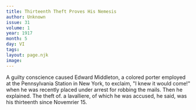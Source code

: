 ```yaml
---
title: Thirteenth Theft Proves His Nemesis
author: Unknown
issue: 31
volume: 1
year: 1917
month: 5
day: VI
tags:
layout: page.njk
image:
---
```

 A guilty conscience caused Edward Middleton, a colored porter employed at the Pennsylvania Station in New York, to exclaim,   "I knew it would come!" when he was recently placed under arrest for robbing the mails. Then he explained. The theft of. a lavalliere, of which he was accused, he said, was his thirteenth since Novemrier 15.   


